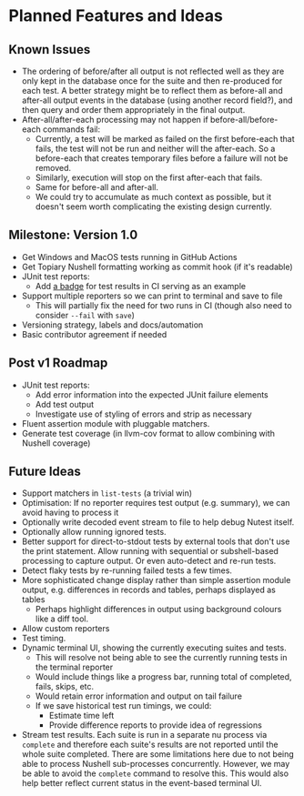 # Planned Features and Ideas

## Known Issues

- The ordering of before/after all output is not reflected well as they are only kept in the database once for the suite and then re-produced for each test. A better strategy might be to reflect them as before-all and after-all output events in the database (using another record field?), and then query and order them appropriately in the final output.
- After-all/after-each processing may not happen if before-all/before-each commands fail:
  - Currently, a test will be marked as failed on the first before-each that fails, the test will not be run and neither will the after-each. So a before-each that creates temporary files before a failure will not be removed.
  - Similarly, execution will stop on the first after-each that fails.
  - Same for before-all and after-all.
  - We could try to accumulate as much context as possible, but it doesn't seem worth complicating the existing design currently.

## Milestone: Version 1.0

- Get Windows and MacOS tests running in GitHub Actions
- Get Topiary Nushell formatting working as commit hook (if it's readable)
- JUnit test reports:
  - Add [a badge](https://github.com/EnricoMi/publish-unit-test-result-action/?tab=readme-ov-file#create-a-badge-from-test-results) for test results in CI serving as an example
- Support multiple reporters so we can print to terminal and save to file
  - This will partially fix the need for two runs in CI (though also need to consider `--fail` with `save`)
- Versioning strategy, labels and docs/automation
- Basic contributor agreement if needed

## Post v1 Roadmap

- JUnit test reports:
  - Add error information into the expected JUnit failure elements
  - Add test output
  - Investigate use of styling of errors and strip as necessary
- Fluent assertion module with pluggable matchers.
- Generate test coverage (in llvm-cov format to allow combining with Nushell coverage)

## Future Ideas

- Support matchers in `list-tests` (a trivial win)
- Optimisation: If no reporter requires test output (e.g. summary), we can avoid having to process it
- Optionally write decoded event stream to file to help debug Nutest itself.
- Optionally allow running ignored tests.
- Better support for direct-to-stdout tests by external tools that don't use the print statement. Allow running with sequential or subshell-based processing to capture output. Or even auto-detect and re-run tests.
- Detect flaky tests by re-running failed tests a few times.
- More sophisticated change display rather than simple assertion module output, e.g. differences in records and tables, perhaps displayed as tables
    - Perhaps highlight differences in output using background colours like a diff tool.
- Allow custom reporters
- Test timing.
- Dynamic terminal UI, showing the currently executing suites and tests.
    - This will resolve not being able to see the currently running tests in the terminal reporter
    - Would include things like a progress bar, running total of completed, fails, skips, etc.
    - Would retain error information and output on tail failure
    - If we save historical test run timings, we could:
      - Estimate time left
      - Provide difference reports to provide idea of regressions
- Stream test results. Each suite is run in a separate nu process via `complete` and therefore each suite's results are not reported until the whole suite completed. There are some limitations here due to not being able to process Nushell sub-processes concurrently. However, we may be able to avoid the `complete` command to resolve this. This would also help better reflect current status in the event-based terminal UI.
